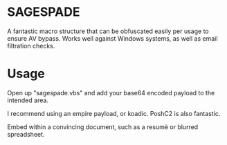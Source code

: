 # SAGESPADE
A fantastic macro structure that can be obfuscated easily 
per usage to ensure AV bypass. Works well against Windows 
systems, as well as email filtration checks. 

# Usage
Open up "sagespade.vbs" and add your base64 encoded payload
to the intended area. 

I recommend using an empire payload, or koadic. 
PoshC2 is also fantastic. 

Embed within a convincing document, such as a resumè
or blurred spreadsheet. 


